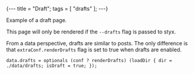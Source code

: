 {---
title = "Draft";
tags = [ "drafts" ];
---}

Example of a draft page.

>>>

This page will only be rendered if the `--drafts` flag is passed to styx.

From a data perspective, drafts are similar to posts. The only difference is that `extraConf.renderDrafts` flag is set to true when drafts are enabled.

```
data.drafts = optionals (conf ? renderDrafts) (loadDir { dir = ./data/drafts; isDraft = true; });
```
